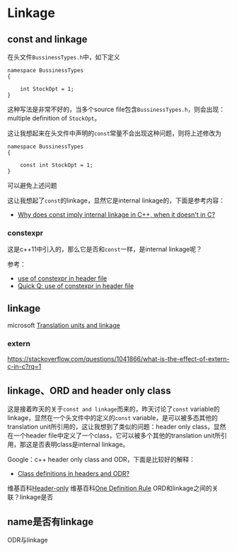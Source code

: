 # Linkage

## const and linkage

在头文件`BussinessTypes.h`中，如下定义

```
namespace BussinessTypes
{
    
    int StockOpt = 1;
}

```

这种写法是非常不好的，当多个source file包含`BussinessTypes.h`，则会出现：multiple definition of `StockOpt`。

这让我想起来在头文件中声明的`const`常量不会出现这种问题，则将上述修改为

```
namespace BussinessTypes
{
    
    const int StockOpt = 1;
}
```

可以避免上述问题


这让我想起了`const`的linkage，显然它是internal linkage的，下面是参考内容：

- [Why does const imply internal linkage in C++, when it doesn't in C?](https://stackoverflow.com/questions/998425/why-does-const-imply-internal-linkage-in-c-when-it-doesnt-in-c)

  

### constexpr

这是c++11中引入的，那么它是否和`const`一样，是internal linkage呢？

参考：

- [use of constexpr in header file](https://stackoverflow.com/questions/50488831/use-of-constexpr-in-header-file)
- [Quick Q: use of constexpr in header file](https://isocpp.org/blog/2018/05/quick-q-use-of-constexpr-in-header-file)



## linkage 

microsoft [Translation units and linkage](https://docs.microsoft.com/en-us/cpp/cpp/program-and-linkage-cpp?view=vs-2019)

### extern

https://stackoverflow.com/questions/1041866/what-is-the-effect-of-extern-c-in-c?rq=1



## linkage、ORD and header only class

这是接着昨天的关于`const and linkage`而来的，昨天讨论了`const` variable的linkage，显然在一个头文件中的定义的`const` variable，是可以被多态其他的translation unit所引用的，这让我想到了类似的问题：header only class，显然在一个header file中定义了一个class，它可以被多个其他的translation unit所引用，那这是否表明class是internal linkage。

Google：c++ header only class and ODR，下面是比较好的解释：

- [Class definitions in headers and ODR?](https://stackoverflow.com/questions/45900040/class-definitions-in-headers-and-odr)

维基百科[Header-only](https://en.wikipedia.org/wiki/Header-only)
维基百科[One Definition Rule](https://en.wikipedia.org/wiki/One_Definition_Rule)
ORD和linkage之间的关联？linkage是否



## name是否有linkage
ODR与linkage